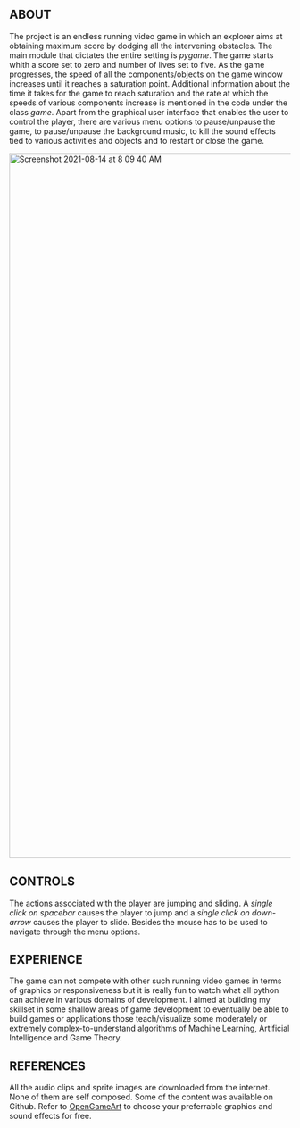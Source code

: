 ## ABOUT
The project is an endless running video game in which an explorer aims at obtaining maximum score by dodging all the intervening obstacles. The main module that dictates the entire setting is *pygame*. The game starts whith a score set to zero and number of lives set to five. As the game progresses, the speed of all the components/objects on the game window increases until it reaches a saturation point. Additional information about the time it takes for the game to reach saturation and the rate at which the speeds of various components increase is mentioned in the code under the class *game*. Apart from the graphical user interface that enables the user to control the player, there are various menu options to pause/unpause the game, to pause/unpause the background music, to kill the sound effects tied to various activities and objects and to restart or close the game.

<img width="1263" alt="Screenshot 2021-08-14 at 8 09 40 AM" src="https://user-images.githubusercontent.com/66432513/129431972-3b378e82-1d86-485a-bba5-4ce7ca2efe8a.png">


## CONTROLS
The actions associated with the player are jumping and sliding. A *single click on spacebar* causes the player to jump and a *single click on down-arrow* causes the player to slide. Besides the mouse has to be used to navigate through the menu options.

## EXPERIENCE
The game can not compete with other such running video games in terms of graphics or responsiveness but it is really fun to watch what all python can achieve in various domains of development. I aimed at building my skillset in some shallow areas of game development to eventually be able to build games or applications those teach/visualize some moderately or extremely complex-to-understand algorithms of Machine Learning, Artificial Intelligence and Game Theory.

## REFERENCES
All the audio clips and sprite images are downloaded from the internet. None of them are self composed. Some of the content was available on Github. Refer to [OpenGameArt](https://opengameart.org/) to choose your preferrable graphics and sound effects for free.
